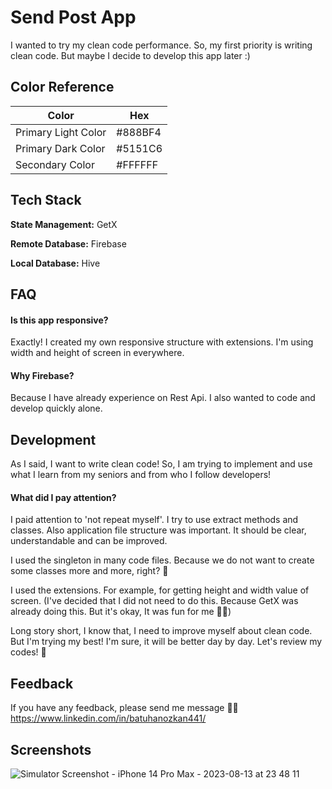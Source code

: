 
# Send Post App

I wanted to try my clean code performance. So, my first priority is writing clean code. But maybe I decide to develop this app later :)

## Color Reference

| Color             | Hex                                                                |
| ----------------- | ------------------------------------------------------------------ |
| Primary Light Color | #888BF4 |
| Primary Dark Color | #5151C6 |
| Secondary Color | #FFFFFF |

## Tech Stack

**State Management:** GetX

**Remote Database:** Firebase

**Local Database:** Hive


## FAQ

#### Is this app responsive?

Exactly! I created my own responsive structure with extensions. I'm using width and height of screen in everywhere.

#### Why Firebase?

Because I have already experience on Rest Api. I also wanted to code and develop quickly alone.


## Development

As I said, I want to write clean code! So, I am trying to implement and use what I learn from my seniors and from who I follow developers!

#### What did I pay attention?

I paid attention to 'not repeat myself'. I try to use extract methods and classes. Also application file structure was important. It should be clear, understandable and can be improved.

I used the singleton in many code files. Because we do not want to create some classes more and more, right? 🤭

I used the extensions. For example, for getting height and width value of screen. (I've decided that I did not need to do this. Because GetX was already doing this. But it's okay, It was fun for me 💪🏻)

Long story short, I know that, I need to improve myself about clean code. But I'm trying my best! I'm sure, it will be better day by day. Let's review my codes! 🙂
## Feedback

If you have any feedback, please send me message 🙏🏻 https://www.linkedin.com/in/batuhanozkan441/

## Screenshots

![Simulator Screenshot - iPhone 14 Pro Max - 2023-08-13 at 23 48 11](https://github.com/batuhanozkandev/send-post-app/assets/75941979/7bab7598-daf9-478c-85bc-4141ded5ec9b)
